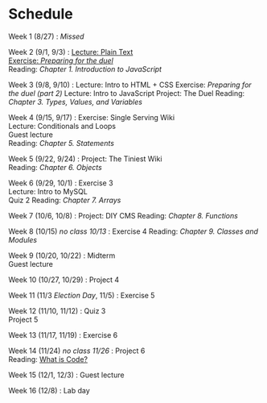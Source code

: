 # Schedule

Week 1 (8/27)
:   *Missed*

Week 2 (9/1, 9/3)
:   [Lecture: Plain Text](http://phiffer.org/scripting/week2/tuesday-lecture.html)  
    [Exercise: *Preparing for the duel*](http://phiffer.org/scripting/week2/duel)  
    Reading: *Chapter 1. Introduction to JavaScript*

Week 3 (9/8, 9/10)
:   Lecture: Intro to HTML + CSS
    Exercise: *Preparing for the duel (part 2)*
    Lecture: Intro to JavaScript
    Project: The Duel
    Reading: *Chapter 3. Types, Values, and Variables*

Week 4 (9/15, 9/17)
:   Exercise: Single Serving Wiki  
    Lecture: Conditionals and Loops  
    Guest lecture  
    Reading: *Chapter 5. Statements*  

Week 5 (9/22, 9/24)
:   Project: The Tiniest Wiki  
    Reading: *Chapter 6. Objects*

Week 6 (9/29, 10/1)
:   Exercise 3  
    Lecture: Intro to MySQL  
    Quiz 2
    Reading: *Chapter 7. Arrays*

Week 7 (10/6, 10/8)
:   Project: DIY CMS
    Reading: *Chapter 8. Functions*

Week 8 (10/15) *no class 10/13*
:   Exercise 4
    Reading: *Chapter 9. Classes and Modules*

Week 9 (10/20, 10/22)
:   Midterm  
    Guest lecture

Week 10 (10/27, 10/29)
:   Project 4

Week 11 (11/3 *Election Day*, 11/5)
:   Exercise 5

Week 12 (11/10, 11/12)
:   Quiz 3  
    Project 5

Week 13 (11/17, 11/19)
:   Exercise 6

Week 14 (11/24) *no class 11/26*
:   Project 6  
    Reading: [What is Code?](http://www.bloomberg.com/graphics/2015-paul-ford-what-is-code/)

Week 15 (12/1, 12/3)
:   Guest lecture

Week 16 (12/8)
:   Lab day

